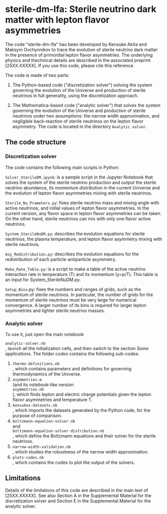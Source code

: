 # sterile-dm-lfa: Sterile neutrino dark matter with lepton flavor asymmetries

The code "sterile-dm-lfa" has been developed by Kensuke Akita and Maksym Ovchynnikov to trace the evolution of sterile neutrino dark matter in the presence of primordial lepton flavor asymmetries. The underlying physics and thechnical details are described in the associated preprint [25XX.XXXXX]. If you use this code, please cite this reference.

The code is made of two parts:

1. The Python-based code ("discretization solver") solving the system governing the evolution of the Universe and production of sterile neutrinos in full generality, using the discretization approach. 

2. The Mathematica-based code ("analytic solver") that solves the system governing the evolution of the Universe and production of sterile neutrinos under two assumptions: the narrow width approximation, and negligible back-reaction of sterile neutrinos on the lepton flavor asymmetry. The code is located in the directory `Analytic solver`. 

## The code structure

### Discretization solver

The code contains the following main scripts in Python:

`Solver_SterileDM.ipynb`: is a sample script in the Jupyter Notebook that solves the system of the sterile neutrino production and output the sterile neutrino abundance, its momentum distribution in the current Universe and the evolution of lepton flavor asymmetries mixing with sterile neutrinos.

`Sterile_Nu_Prameters.py`: fixes sterile neutrino mass and mixing angle with active neutrinos, and initial values of lepton flavor asymmetries. In the current version, any flavor space in lepton flavor asymmetries can be taken. On the other hand, sterile neutrinos can mix with only one flavor active neutrinos. 

`System_SterileNuDM.py`: describes the evolution equations for sterile neutrinos, the plasma temperature, and lepton flavor asymmetry mixing with sterile neutrinos.

`Asy_Redistribution.py`: describes the evolution equations for the redistribution of each particle-antiparticle asymmetry.

`Make_Rate_Table.py`: is a script to make a table of the active neutrino interaction rate in temperature (T) and its momentum (y=p/T). This table is an input for System_SterileNuDM.py.

`Setup_Bins`.py: fixes the numbers and ranges of grids, such as the momentum of sterile neutrinos. In particular, the number of grids for the momentum of sterile neutrinos must be very large for numerical convergence. A larger number of its bins is required for larger lepton asymmetries and lighter sterile neutrino masses.

### Analytic solver

To use it, just open the main notebook <dt><code>analytic-solver.nb</code></dt>, launch all the initialization cells, and then switch to the section *Some applications*. The folder *codes* contains the following sub-codes:

1. <dt><code>thermo-definitions.nb</code></dt>, which contains parameters and definitions for governing thermodynamics of the Universe.

2. <dt><code>asymmetries.m</code></dt> (and its notebook-like version <dt><code>asymmetries.nb</code></dt>), which finds lepton and electric charge potentials given the lepton flavor asymmetries and temperature T.

3. <dt><code>kensukes-datasets.nb</code></dt>, which imports the datasets generated by the Python code, for the purpose of comparison.

4. <dt><code>boltzmann-equation-solver.nb</code></dt> and <dt><code>boltzmann-equation-solver-distribution.nb</code></dt>, which define the Boltzmann equations and their solver for the sterile neutrinos. 

5. <dt><code>narrow-width-validation.nb</code></dt>, which studies the robustness of the narrow width approximation.

6. <dt><code>plots-codes.nb</code></dt>, which contains the codes to plot the output of the solvers.


## Limitations

Details of the limitations of this code are described in the main text of [25XX.XXXXX]. See also Section A in the Supplemental Material for the discretization solver and Section E in the Supplemental Material for the analytic solver.

